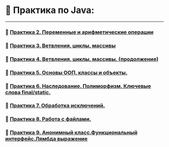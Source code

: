 # 🧠 Практика по Java:

---

### 🧩 [Практика 2. Переменные и арифметические операции](lessons/LESSON_2.md)
### 🧩 [Практика 3. Ветвления, циклы, массивы](lessons/LESSON_3.md)
### 🧩 [Практика 4. Ветвления, циклы, массивы. (продолжение)](lessons/LESSON_4.md)
### 🧩 [Практика 5. Основы ООП, классы и объекты.](lessons/LESSON_5.md)
### 🧩 [Практика 6. Наследование. Полиморфизм. Ключевые слова final/static.](lessons/LESSON_6.md)
### 🧩 [Практика 7. Обработка исключений.](lessons/LESSON_7.md)
### 🧩 [Практика 8. Работа с файлами.](lessons/LESSON_8.md)
### 🧩 [Практика 9. Анонимный класс.Функциональный интерфейс.Лямбда выражение](lessons/LESSON_9.md)
